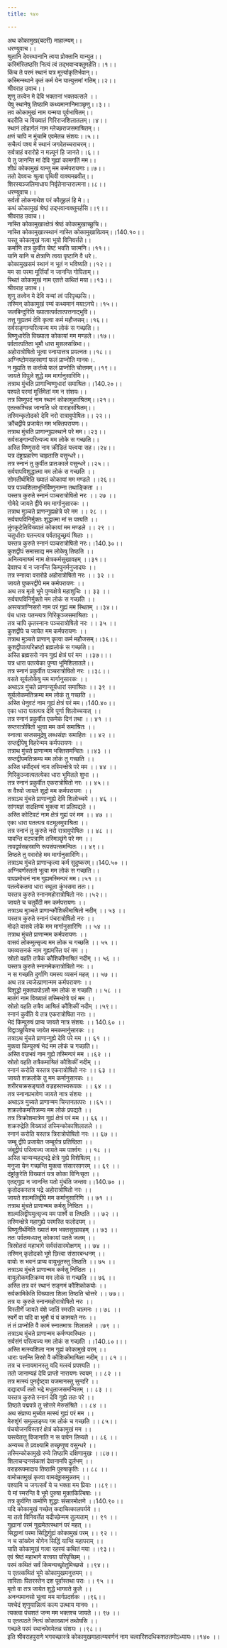 ```yaml
---
title: १४०

---
```

अथ कोकामुख(बदरी) माहात्म्यम्।।  
धरण्युवाच।।  
श्रुतानि देवस्थानानि त्वया प्रोक्तानि यान्युत।।  
कस्मिंस्तिष्ठसि नित्यं त्वं तद्भवान्वक्तुमर्हति।।१।।  
किंच ते परमं स्थानं यत्र मूर्त्त्याकृतिर्भवान्।।  
कस्मिन्स्थाने कृतं कर्म येन यात्युत्तमां गतिम्।।२।।  
श्रीवराह उवाच।।  
शृणु तत्त्वेन मे देवि भक्तानां भक्तवत्सले ।।  
येषु स्थानेषु तिष्ठामि कथ्यमानानिमाञ्छृणु।।३।।  
तव कोकामुखं नाम यन्मया पूर्वभाषितम्।।  
बदरीति च विख्यातं गिरिराजशिलातलम्।।४।।  
स्थानं लोहार्गलं नाम म्लेच्छराजसमाश्रितम्।।  
क्षणं चापि न मुंचामि एवमेतन्न संशयः।।५।।  
सचैत्यं पश्य मे स्थानं जगदेतच्चराचरम्।।  
सर्वत्राहं वरारोहे न मन्न्यूनं हि जानते।।६।।  
ये तु जानन्ति मां देवि गुह्यां कामगतिं मम।।  
शीघ्रं कोकामुखं यान्तु मम कर्मपरायणाः।।७।।  
ततो देववचः श्रुत्वा पृथिवी वाक्यमब्रवीत्।।  
शिरस्यञ्जलिमाधाय निर्वृतेनान्तरात्मना।।८।।  
धरण्युवाच।।  
सर्वतो लोकनाथेश परं कौतूहलं हि मे।।  
कथं कोकामुखं श्रेष्ठं तद्भवान्वक्तुमर्हसि।।९।।  
श्रीवराह उवाच।।  
नास्ति कोकामुखात्क्षेत्रं श्रेष्ठं कोकामुखाच्छुचि।।  
नास्ति कोकामुखात्स्थानं नास्ति कोकामुखात्प्रियम्।।140.१०।।  
यस्तु कोकामुखं गत्वा भूयो विनिवर्त्तते।।  
कर्माणि तत्र कुर्वीत चेष्टं भवति चात्मनि।।११।।  
यानि यानि च क्षेत्राणि त्वया पृष्टानि वै धरे।.  
कोकामुखसमं स्थानं न भूतं न भविष्यति।।१२।।  
मम सा परमा मूर्त्तिर्यां न जानन्ति गोपिताम्।।  
स्थितं कोकामुखं नाम एतत्ते कथितं मया।।१३।।  
श्रीवराह उवाच।।  
शृणु तत्त्वेन मे देवि यन्मां त्वं परिपृच्छसि।।  
तस्मिन् कोकामुखं रम्यं कथ्यमानं मयाऽनघे।।१५।।  
जलबिन्दुरिति ख्यातात्पर्वतात्पत्तनाद्भुवि।।  
तत्तु गुह्यतमं देवि कृत्वा कर्म महौजसम्।।१६।।  
सर्वसङ्गान्परित्यज्य मम लोकं स गच्छति।।  
विष्णुधारेति विख्याता कोकायां मम मण्डले।।१७।।  
पर्वतात्पतिता भूमौ धारा मुसलसन्निभा।।  
अहोरात्रोषितो भूत्वा स्नायात्तत्र प्रयत्नतः।।१८।।  
अग्निष्टोमसहस्राणां फलं प्राप्नोति मानवः।.  
न मुह्यति स कर्त्तव्ये फलं प्राप्नोति चोत्तमम्।।१९।।  
जायते विपुले शुद्धे मम मार्गानुसारिणि।।  
तत्राथ मुंचति प्राणान्विष्णुधारां समाश्रितः।।140.२०।।  
पश्यते परमां मूर्त्तिमेतां मम न संशयः।।  
तत्र विष्णुपदं नाम स्थानं कोकामुकाश्रितम्।।२१।।  
एतत्कश्चिन्न जानाति धरे वाराहसंश्रितम्।।  
तस्मिन्कृतोदको देवि नरो रात्रावुपोषितः।। २२।।  
क्रौंचद्वीपे प्रजायेत मम भक्तिपरायणः।।  
तत्राथ मुंचति प्राणान्गुह्यस्थाने परे मम।।२३।।  
सर्वसङ्गान्परित्यज्य मम लोके स गच्छति।।  
अस्ति विष्णुसरो नाम क्रीडितं यत्त्वया सह।।२४।।  
यत्र दंष्ट्राप्रहारेण चाहृतासि वसुन्धरे।।  
तत्र स्नानं तु कुर्वीत प्रातःकाले वसुन्धरे।।२५।।  
सर्वपापविशुद्धात्मा मम लोकं स गच्छति ।।  
सोमतीर्थमिति ख्यातं कोकायां मम मण्डले ।।२६।।  
यत्र पञ्चशिलाभूभिर्विष्णुनाम्ना तथाङ्किता ।।  
यस्तत्र कुरुते स्नानं पञ्चरात्रोषितो नरः ।। २७ ।।  
गोमेदे जायते द्वीपे मम मार्गानुसारकः ।।  
तत्राथ मुञ्चते प्राणन्गुह्यक्षेत्रे परे मम ।। २८ ।।  
सर्वपापविनिर्मुक्तः शुद्धात्मा मां स पश्यति ।।  
तुंगकूटेतिविख्यातं कोकायां मम मण्डले ।। २९ ।।  
चतुर्धाराः पतन्त्यत्र पर्वतादुच्छ्रयं श्रिताः ।।  
यस्तत्र कुरुते स्नानं पञ्चरात्रोषितो नरः।।140.३०।।  
कुशद्वीपं समासाद्य मम लोकेषु तिष्ठति ।।  
अनित्यमाश्रमं नाम क्षेत्रकर्मसुखावहम् ।।३१।।  
देवाश्च यं न जानन्ति किम्पुनर्मनुजादयः ।।  
तत्र स्नात्वा वरारोहे अहोरात्रोषितो नरः ।। ३२ ।।  
जायते पुष्करद्वीपे मम कर्मपरायणः ।।  
अथ तत्र मृतो भूमे पुण्यक्षेत्रे महाशुचिः ।। ३३ ।।  
सर्वपापविनिर्मुक्तो मम लोकं स गच्छति ।।  
अस्त्यत्राग्निसरो नाम परं गुह्यं मम स्थितम् ।।३४।।  
पंच धाराः पतन्त्यत्र गिरिकुञ्जसमाश्रिताः ।।  
तत्र चापि कृतस्नानः पञ्चरात्रोषितो नरः ।। ३५ ।।  
कुशद्वीपे च जायेत मम कर्मपरायणः ।।  
तत्राथ मुञ्चते प्राणान् कृत्वा कर्म महौजसम्।।३६।।  
कुशद्वीपात्परिभ्रष्टो ब्रह्मलोकं स गच्छति।।  
अस्ति ब्रह्मसरो नाम गुह्यं क्षेत्रं परं मम ।।३७।।।  
यत्र धारा पतत्येका पुण्या भूमिशिलातले।।  
तत्र स्नानं प्रकुर्वीत पञ्चरात्रोषितो नरः ।।३८।।  
वसते सूर्यलोकेषु मम मार्गानुसारकः ।।  
अथाऽत्र मुंचते प्राणान्सूर्यधारां समाश्रितः ।। ३९ ।।  
सूर्यलोकमतिक्रम्य मम लोकं तु गच्छति ।।  
अस्ति धेनुवटं नाम गुह्यं क्षेत्रं परं मम।।140.४०।।  
एका धारा पतत्यत्र देवि पूर्णा शिलोच्चयात् ।।  
तत्र स्नानं प्रकुर्वीत एकमेकं दिनं तथा ।। ४१ ।।  
सप्तरात्रोषितो भूत्वा मम कर्म समाश्रितः ।।  
स्नात्वा सप्तसमुद्रेषु लब्धसंज्ञः समाहितः ।। ४२ ।।  
सप्तद्वीपेषु विहरेन्मम कर्मपरायणः ।।  
तत्राथ मुंचते प्राणान्मम भक्तिसमन्वितः ।।४३ ।।  
सप्तद्वीपमतिक्रम्य मम लोकं तु गच्छति ।।  
अस्ति धर्मोद्भवं नाम तस्मिन्क्षेत्रे परे मम ।। ४४ ।।  
गिरिकुञ्जात्पतत्येका धारा भूमितले शुभा ।।  
तत्र स्नानं प्रकुर्वीत एकरात्रोषितो नरः ।। ४५।।  
स वैश्यो जायते शूद्रो मम कर्मपरायणः ।।  
तत्राऽथ मुंचते प्राणान्गुह्ये देवि शिलोच्चये ।। ४६ ।।  
सांगयज्ञं सदक्षिण्यं भुक्त्वा मां प्रतिपद्यते ।।  
अस्ति कोटिवटं नाम क्षेत्रं गुह्यं परं मम ।। ४७ ।।  
एका धारा पतत्यत्र वटमूलमुपाश्रिता ।।  
तत्र स्नानं तु कुरुते नरो रात्रावुपोषितः ।। ४८ ।।  
यावन्ति वटपत्राणि तस्मिञ्छृंगे परे मम ।।  
तावद्वर्षसहस्राणि रूपसंपत्समन्वितः ।। ४९।।  
तिष्ठते तु वरारोहे मम मार्गानुसारिणि।।  
तत्राऽथ मुंचते प्राणान्कृत्वा कर्म सुदुष्करम्।।140.५० ।।  
अग्निवर्णस्ततो भूत्वा मम लोकं स गच्छति।।  
पापप्रमोचनं नाम गुह्यमस्मिन्परं मम।।५१ ।।  
पतत्येकतमा धारा स्थूला कुंभसमा ततः।।  
यस्तत्र कुरुते स्नानमहोरात्रोषितो नरः।।५२।।  
जायते च चतुर्वेदी मम कर्मपरायणः ।।  
तत्राऽथ मुञ्चते प्राणान्कौशिकीमाश्रितो नदीम् ।। ५३ ।।  
यस्तत्र कुरुते स्नानं पंचरात्रोषितो नरः ।।  
मोदते वासवे लोके मम मार्गानुसारिणि ।। ५४ ।।  
तत्राथ मुंचते प्राणान्मम कर्मपरायणः ।।  
वासवं लोकमुत्सृज्य मम लोक च गच्छति ।। ५५ ।।  
यमव्यसनकं नाम गुह्यमस्ति परं मम ।।  
स्रोतो वहति तत्रैकं कौशिकीमाश्रितं नदीम् ।। ५६ ।।  
यस्तत्र कुरुते स्नानमेकरात्रोषितो नरः ।।  
न स गच्छति दुर्गाणि यमस्य व्यसनं महत् ।। ५७ ।।  
अथ तत्र त्यजेत्प्राणान्मम कर्मपरायणः ।।  
विशुद्धो मुक्तपापोऽसौ मम लोकं स गच्छति ।। ५८ ।।  
मातंगं नाम विख्यातं तस्मिन्क्षेत्रे परं मम ।।  
स्रोतो वहति तत्रैव आश्रितं कौशिकीं नदीम् ।।५९।।  
स्नानं कुर्वंति ये तत्र एकरात्रोषिता नराः ।।  
भेदं किम्पुरुषं प्राप्य जायते नात्र संशयः ।। 140.६० ।।  
विद्वाञ्छुचिश्च जायेत ममकमार्नुसारकः ।।  
तत्राऽथ मुंचते प्राणान्गुह्ये देवि परे मम ।। ६१ ।।  
मुक्त्वा किम्पुरुषं भेदं मम लोकं च गच्छति।।  
अस्ति वज्रभवं नाम गुह्ये तस्मिन्परं मम ।।६२ ।।  
स्रोतो वहति तत्रैकमाश्रितं कौशिकीं नदीम् ।।  
स्नानं करोति यस्तत्र एकरात्रोषितो नरः ।। ६३ ।।  
जायते शक्रलोके तु मम कर्मानुसारकः ।।  
शरीरचक्रसङ्घाते वज्रहस्तस्वरूपकः ।। ६४ ।।  
तत्र स्नानप्रभावेण जायते नात्र संशयः ।।  
अथाऽत्र मुच्यते प्राणान्मम चिन्तनतत्परः ।।६५।।  
शक्रलोकमतिक्रम्य मम लोकं प्रपद्यते ।।  
तत्र त्रिक्रोशमात्रेण गुह्यं क्षेत्रं परं मम ।। ६६ ।।  
शक्ररुद्रेति विख्यातं तस्मिन्कोकाशिलातले ।।  
स्नानं करोति यस्तत्र त्रिरात्रोपोषितो नरः ।। ६७ ।।  
जम्बू द्वीपे प्रजायेत जम्बूर्यत्र प्रतिष्ठिता ।।  
जंबूद्वीपं परित्यज्य जायते मम पार्श्वगः ।। १८ ।।  
अस्ति चान्यन्महद्भद्रे क्षेत्रे गुह्ये विशेषितम् ।।  
मनुजा येन गच्छन्ति मुक्त्वा संसारसागरम् ।। ६९ ।।  
दंष्ट्रांकुरेति विख्यातं यत्र कोका विनिःसृता ।।  
एतद्गुह्य न जानन्ति यतो मुंचंति जन्तवः।।140.७० ।।  
कृतोदकस्तत्र भद्रे अहोरात्रोषितो नरः ।।  
जायते शाल्मलिद्वीपे मम कर्मानुसारिणि ।। ७१ ।।  
तत्राथ मुंचते प्राणान्मम कर्मसु निष्ठितः ।।  
शाल्मलिद्वीपमुत्सृज्य मम पार्श्वे स तिष्ठति ।। ७२ ।।  
तस्मिन्क्षेत्रे महागुह्ये परमस्ति फलोदयम् ।।  
विष्णुतीर्थमिति ख्यातं मम भक्तसुखावहम् ।। ७३ ।।  
ततः पर्वतमध्यात्तु कोकायां पतते जलम् ।।  
त्रिस्रोतसं महाभागे सर्वसंसारमोक्षणम् ।। ७४ ।।  
तस्मिन् कृतोदको भूमे छित्त्वा संसारबन्धनम् ।।  
वायोः स भवनं प्राप्य वायुभूतस्तु तिष्ठति ।। ७५ ।।  
तत्राऽथ मुंचते प्राणान्मम कर्मसु निष्ठितः ।।  
वायुलोकमतिक्रम्य मम लोकं स गच्छति ।। ७६ ।।  
अस्ति तत्र वरं स्थानं सङ्गमं कौशिकोकयोः ।।  
सर्वकामिकेति विख्याता शिला तिष्ठति चोत्तरे ।। ७७।।  
तत्र यः कुरुते स्नानमहोरात्रोषितो नरः ।।  
विस्तीर्णे जायते वंशे जातिं स्मरति चात्मनः ।। ७८ ।।  
स्वर्गे वा यदि वा भूमौ यं यं कामयते नरः ।।  
तं तं प्राप्नोति वै कामं स्नातमात्रः शिलातले ।।७९ ।।  
तत्राऽथ मुंचते प्राणान्मम कर्मण्यवस्थितः ।।  
सर्वसंगं परित्यज्य मम लोकं स गच्छति ।।140.८०।।।  
अस्ति मत्स्यशिला नाम गुह्यं कोकामुखे वरम् ।।  
धाराः पतन्ति तिस्रो वै कौशिकीमाश्रिता नदीम् ।। ८१ ।।  
तत्र च स्नायमानस्तु यदि मत्स्यं प्रपश्यति ।।  
ततो जानाम्यहं देवि प्राप्तो नारायणः स्वयम् ।। ८२ ।।  
तत्र मत्स्यं पुनर्दृष्ट्वा यजमानस्तु सुन्दरि ।।  
 दद्यादर्घ्यं ततो भद्रे मधुलाजसमन्वितम् ।। ८३ ।।  
यस्तत्र कुरुते स्नानं देवि गुह्ये ततः परे ।।  
तिष्ठते पद्मपत्रे तु सोत्तरे मेरुसंश्रिते ।। ८४ ।।  
अथ संप्राप्य मुच्येत मत्स्यं गुह्यं परं मम ।।  
मेरुशृंगं समुल्लङ्घ्य गम लोकं च गच्छति ।। ८५।।  
पंचयोजनविस्तारं क्षेत्रं कोकामुखं मम ।।  
यस्त्वेतत्तु विजानाति न स पापेन लिप्यते ।। ८६ ।।  
अन्यच्च ते प्रवक्ष्यामि तच्छृणुष्व वसुन्धरे ।।  
तस्मिन्कोकामुखे रम्ये तिष्ठामि दक्षिणामुखः ।।८७।।  
शिलाचन्दनसंकाशं देवानामपि दुर्लभम् ।।  
वराहरूपमादाय तिष्ठामि पुरुषाकृतिः ।। ८८ ।।  
वामोन्नतमुखं कृत्वा वामदंष्ट्रासमुन्नतम् ।।  
पश्यामि च जगत्सर्वं ये च भक्ता मम प्रियाः ।।८९।।  
ये मां स्मरन्ति वै भूमे पुरुषा मुक्तकिल्बिषाः ।।  
तत्र कुर्वन्ति कर्माणि शुद्धाः संसारमोक्षणे ।।140.९०।।  
यदि कोकामुखं गच्छेत् कदाचित्कालपर्यये ।।  
मा ततो विनिवर्त्तेत यदीच्छेन्मम तुल्यताम् ।। ९१ ।।  
गुह्यानां परमं गुह्यमेतत्स्थानं परं महत् ।।  
सिद्धानां परमा सिद्धिर्गुह्यं कोकामुखं परम् ।। ९२ ।।  
न च सांख्येन योगेन सिद्धिं यान्ति महापराम् ।।  
याति कोकामुखं गत्वा रहस्यं कथितं मया ।।९३।।  
एवं श्रेष्ठं महाभागे यत्त्वया परिपृच्छिम् ।।  
परमं कथितं सर्वं किमन्यच्छ्रोतुमिच्छसे ।।९४।।  
य एतत्कथितं भूमे कोकामुखमनुत्तमम् ।।  
तारिताः पितरस्तेन दश पूर्वास्तथा पराः ।। ९५ ।।  
मृतो वा तत्र जायेत शुद्धे भागवते कुले ।।  
अनन्यमानसो भूत्वा मम मार्गप्रदर्शकः ।।९६।।  
यश्चेदं शृणुयान्नित्यं कल्य उत्थाय मानवः ।।  
त्यक्त्वा पंचशतं जन्म मम भक्तश्च जायते ।। ९७ ।।  
य एतत्पठते नित्यं कोकाख्यानं तथोषसि ।।  
गच्छते परमं स्थानमेवमेतन्न संशयः ।।९८।।  
इति श्रीवराहपुराणे भगवच्छास्त्रे कोकामुखमाहात्म्यवर्णनं नाम चत्वारिंशदधिकशततमोऽध्यायः।।१४० ।।